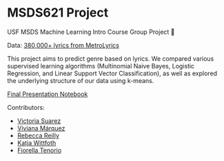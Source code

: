 # MSDS621 Project
USF MSDS Machine Learning Intro Course Group Project 🦄

Data: [380,000+ lyrics from MetroLyrics](https://www.kaggle.com/gyani95/380000-lyrics-from-metrolyrics)

This project aims to predict genre based on lyrics. We compared various supervised learning algorithms (Multinomial Naive Bayes, Logistic Regression, and Linear Support Vector Classification), as well as explored the underlying structure of our data using k-means. 

[Final Presentation Notebook](https://github.com/r-reilly/MSDS621_Project/blob/master/Presentation/ML%20Presentation.ipynb)

Contributors: 
* [Victoria Suarez](https://github.com/vasuarez)
* [Viviana Márquez](https://github.com/vivianamarquez)
* [Rebecca Reilly](https://github.com/r-reilly)
* [Katja Wittfoth](https://github.com/katjawittfoth)
* [Fiorella Tenorio](https://github.com/fioreten)
